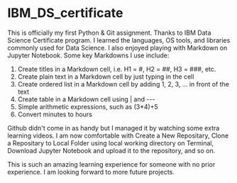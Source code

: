 # IBM_DS_certificate

This is officially my first Python & Git assignment.
Thanks to IBM Data Science Certificate program. I learned the languages, OS tools, and libraries commonly used for Data Science. 
I also enjoyed playing with Markdown on Jupyter Notebook. Some key Markdowns I use include:
  1. Create titles in a Markdown cell, i.e. H1 = #, H2 = ##, H3 = ###, etc.
  2. Create plain text in a Markdown cell by just typing in the cell
  3. Create ordered list in a Markdown cell by adding 1, 2, 3, ... in front of the text
  4. Create table in a Markdown cell using | and ---
  5. Simple arithmetic expressions, such as (3*4)+5
  6. Convert minutes to hours

Github didn't come in as handy but I managed it by watching some extra learning videos. 
I am now comfortable with Create a New Repositary, Clone a Repositary to Local Folder using local working directory on Terminal, Download Jupyter Notebook and upload it to the repository, and so on.

This is such an amazing learning experience for someone with no prior experience. I am looking forward to more future projects. 
